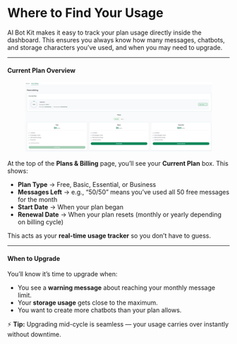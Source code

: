 # Where to Find Your Usage

AI Bot Kit makes it easy to track your plan usage directly inside the dashboard. This ensures you always know how many messages, chatbots, and storage characters you’ve used, and when you may need to upgrade.

***

#### Current Plan Overview

<figure><img src="../.gitbook/assets/12.JPG" alt=""><figcaption></figcaption></figure>

At the top of the **Plans & Billing** page, you’ll see your **Current Plan** box. This shows:

* **Plan Type** → Free, Basic, Essential, or Business
* **Messages Left** → e.g., “50/50” means you’ve used all 50 free messages for the month
* **Start Date** → When your plan began
* **Renewal Date** → When your plan resets (monthly or yearly depending on billing cycle)

This acts as your **real-time usage tracker** so you don’t have to guess.

***

#### When to Upgrade

You’ll know it’s time to upgrade when:

* You see a **warning message** about reaching your monthly message limit.
* Your **storage usage** gets close to the maximum.
* You want to create more chatbots than your plan allows.

⚡ **Tip:** Upgrading mid-cycle is seamless — your usage carries over instantly without downtime.

